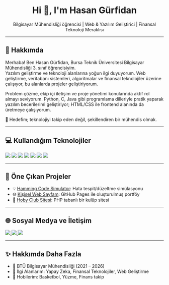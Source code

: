 <h1 align="center">Hi 👋, I'm Hasan Gürfidan</h1>

<p align="center">Bilgisayar Mühendisliği öğrencisi | Web & Yazılım Geliştirici | Finansal Teknoloji Meraklısı</p>

---

## 🧠 Hakkımda

Merhaba! Ben Hasan Gürfidan, Bursa Teknik Üniversitesi Bilgisayar Mühendisliği 3. sınıf öğrencisiyim.  
Yazılım geliştirme ve teknoloji alanlarına yoğun ilgi duyuyorum. Web geliştirme, veritabanı sistemleri, algoritmalar ve finansal teknolojiler üzerine çalışıyor, bu alanlarda projeler geliştiriyorum.

Problem çözme, ekip içi iletişim ve proje yönetimi konularında aktif rol almayı seviyorum. Python, C, Java gibi programlama dilleriyle pratik yaparak yazılım becerilerimi geliştiriyor; HTML/CSS ile frontend alanında da üretmeye çalışıyorum.

🚀 Hedefim; teknolojiyi takip eden değil, şekillendiren bir mühendis olmak.

---

## 💻 Kullandığım Teknolojiler

<p align="left">
  <img src="https://img.shields.io/badge/Python-3776AB?style=for-the-badge&logo=python&logoColor=white" />
  <img src="https://img.shields.io/badge/C-00599C?style=for-the-badge&logo=c&logoColor=white" />
  <img src="https://img.shields.io/badge/Java-007396?style=for-the-badge&logo=java&logoColor=white" />
  <img src="https://img.shields.io/badge/PHP-777BB4?style=for-the-badge&logo=php&logoColor=white" />
  <img src="https://img.shields.io/badge/SQL-4479A1?style=for-the-badge&logo=mysql&logoColor=white" />
  <img src="https://img.shields.io/badge/HTML-E34F26?style=for-the-badge&logo=html5&logoColor=white" />
  <img src="https://img.shields.io/badge/CSS-1572B6?style=for-the-badge&logo=css3&logoColor=white" />
</p>

---

## 📌 Öne Çıkan Projeler

- 💡 [Hamming Code Simulator](https://github.com/hasangrfdn/hamming-code-simulator): Hata tespit/düzeltme simülasyonu
- 🌐 [Kişisel Web Sayfam](https://hasangrfdn.github.io/): GitHub Pages ile oluşturulmuş portföy
- 🧪 [Hoby Club Sitesi](https://github.com/hasangrfdn/hoby_club): PHP tabanlı bir kulüp sitesi

---

## 🌐 Sosyal Medya ve İletişim

<p align="left">
  <a href="https://www.linkedin.com/in/hasangrfdn">
    <img src="https://img.shields.io/badge/LinkedIn-0A66C2?style=for-the-badge&logo=linkedin&logoColor=white" />
  </a>
  <a href="https://github.com/hasangrfdn">
    <img src="https://img.shields.io/badge/GitHub-100000?style=for-the-badge&logo=github&logoColor=white" />
  </a>
  <a href="mailto:hasangrfdn@gmail.com">
    <img src="https://img.shields.io/badge/Gmail-D14836?style=for-the-badge&logo=gmail&logoColor=white" />
  </a>
</p>

---

## ✨ Hakkımda Daha Fazla

- 📍 BTÜ Bilgisayar Mühendisliği (2021 – 2026)  
- 🧠 İlgi Alanlarım: Yapay Zeka, Finansal Teknolojiler, Web Geliştirme  
- 🏀 Hobilerim: Basketbol, Yüzme, Finans takip  
